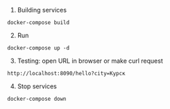1. Building services

```
docker-compose build
```

2. Run

```
docker-compose up -d
```

3. Testing: open URL in browser or make curl request

```
http://localhost:8090/hello?city=Курск
```

4. Stop services

```
docker-compose down
```